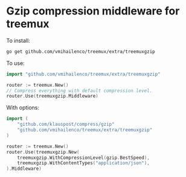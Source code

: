 # Gzip compression middleware for treemux

To install:

```bash
go get github.com/vmihailenco/treemux/extra/treemuxgzip
```

To use:

```go
import "github.com/vmihailenco/treemux/extra/treemuxgzip"

router := treemux.New()
// Compress everything with default compression level.
router.Use(treemuxgzip.Middleware)
```

With options:

```go
import (
    "github.com/klauspost/compress/gzip"
    "github.com/vmihailenco/treemux/extra/treemuxgzip"
)

router := treemux.New()
router.Use(treemuxgzip.New(
    treemuxgzip.WithCompressionLevel(gzip.BestSpeed),
    treemuxgzip.WithContentTypes("application/json"),
).Middleware)
```
